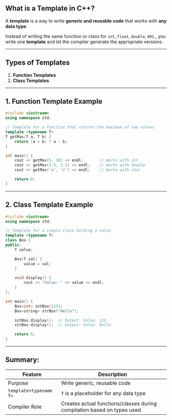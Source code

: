 ## What is a Template in C++?

A **template** is a way to write **generic and reusable code** that works with **any data type**.

Instead of writing the same function or class for `int`, `float`, `double`, etc., you write one **template** and let the compiler generate the appropriate versions.

---

## Types of Templates

1. **Function Templates**
2. **Class Templates**

---

## 1. **Function Template Example**

```cpp
#include <iostream>
using namespace std;

// Template for a function that returns the maximum of two values
template <typename T>
T getMax(T a, T b) {
    return (a > b) ? a : b;
}

int main() {
    cout << getMax(5, 10) << endl;       // Works with int
    cout << getMax(3.5, 2.1) << endl;    // Works with double
    cout << getMax('a', 'z') << endl;    // Works with char

    return 0;
}
```

---

## 2. **Class Template Example**

```cpp
#include <iostream>
using namespace std;

// Template for a simple class holding a value
template <typename T>
class Box {
public:
    T value;

    Box(T val) {
        value = val;
    }

    void display() {
        cout << "Value: " << value << endl;
    }
};

int main() {
    Box<int> intBox(123);
    Box<string> strBox("Hello");

    intBox.display();  // Output: Value: 123
    strBox.display();  // Output: Value: Hello

    return 0;
}
```

---

## Summary:

| Feature                | Description                                                             |
| ---------------------- | ----------------------------------------------------------------------- |
| Purpose                | Write generic, reusable code                                            |
| `template<typename T>` | `T` is a placeholder for any data type                                  |
| Compiler Role          | Creates actual functions/classes during compilation based on types used |

